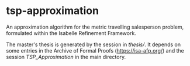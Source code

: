 # tsp-approximation
An approximation algorithm for the metric travelling salesperson problem, formulated within the Isabelle Refinement Framework.

The master's thesis is generated by the session in _thesis/_. It depends on some entries in the Archive of Formal Proofs (https://isa-afp.org/) and the session _TSP_Approximation_ in the main directory.
